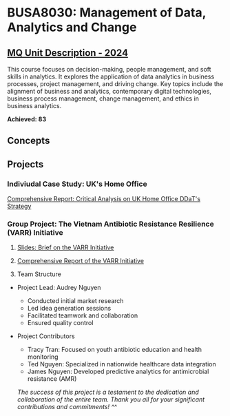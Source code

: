# BUSA8030: Management of Data, Analytics and Change
## [MQ Unit Description - 2024](https://coursehandbook.mq.edu.au/2024/units/busa8030?year=2024)
This course focuses on decision-making, people management, and soft skills in analytics. It explores the application of data analytics in business processes, project management, and driving change. Key topics include the alignment of business and analytics, contemporary digital technologies, business process management, change management, and ethics in business analytics. 

**Achieved: 83**

## Concepts

## Projects
### Indiviudal Case Study: UK's Home Office
[Comprehensive Report: Critical Analysis on UK Home Office DDaT's Strategy](https://github.com/audreyngnn/Master-of-Business-Analytics/blob/main/Business%20Strategy/BUSA8030/BUSA8030_Individual_Assignment.pdf)

### Group Project: The Vietnam Antibiotic Resistance Resilience (VARR) Initiative
1. [Slides: Brief on the VARR Initiative](https://github.com/audreyngnn/Master-of-Business-Analytics/blob/main/Business%20Strategy/BUSA8030/%5BBUSA8030%5D%20Group%209%20-%209AM%20Fridays.pdf)

2. [Comprehensive Report of the VARR Initiative](https://github.com/audreyngnn/Master-of-Business-Analytics/blob/main/Business%20Strategy/BUSA8030/%5BBUSA8030%5D%20Group%209%20Report%209AM%20Fridays.pdf)

3. Team Structure
* Project Lead: Audrey Nguyen
  * Conducted initial market research
  * Led idea generation sessions
  * Facilitated teamwork and collaboration
  * Ensured quality control

* Project Contributors
  * Tracy Tran: Focused on youth antibiotic education and health monitoring
  * Ted Nguyen: Specialized in nationwide healthcare data integration
  * James Nguyen: Developed predictive analytics for antimicrobial resistance (AMR)

  *The success of this project is a testament to the dedication and collaboration of the entire team.
  Thank you all for your significant contributions and commitments! ^^*
